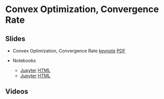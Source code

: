 # Convex Optimization, Convergence Rate

## Slides

* Convex Optimization, Convergence Rate
  [keynote](../../slides/4_30/25-Optimization.key)
  [PDF](../../slides/4_30/25-Optimization.pdf)

* Notebooks
  - [Jupyter](../../slides/4_30/gd-sgd.ipynb)
    [HTML](https://nbviewer.jupyter.org/url/courses.d2l.ai/berkeley-stat-157/slides/4_30/gd-sgd.ipynb)
  - [Jupyter](../../slides/4_30/minibatch-sgd.ipynb)
    [HTML](https://nbviewer.jupyter.org/url/courses.d2l.ai/berkeley-stat-157/slides/4_30/minibatch-sgd.ipynb)

## Videos
